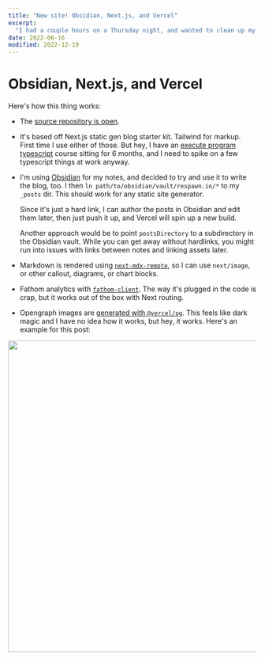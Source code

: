 ```yaml
---
title: "New site! Obsidian, Next.js, and Vercel"
excerpt:
  "I had a couple hours on a Thursday night, and wanted to clean up my website."
date: 2022-06-16
modified: 2022-12-19
---
```


# Obsidian, Next.js, and Vercel

Here's how this thing works:

- The [source repository is open](https://github.com/natikgadzhi/respawn-io).
- It's based off Next.js static gen blog starter kit. Tailwind for markup. First time I use either of those. But hey, I have an [execute program typescript](https://www.executeprogram.com/courses/typescript) course sitting for 6 months, and I need to spike on a few typescript things at work anyway.
- I'm using [Obsidian](https://obsidian.md/) for my notes, and decided to try and use it to write the blog, too. I then `ln path/to/obsidian/vault/respawn.io/*` to my `_posts` dir. This should work for any static site generator.

  Since it's just a hard link, I can author the posts in Obsidian and edit them later, then just push it up, and Vercel will spin up a new build.

  Another approach would be to point `postsDirectory` to a subdirectory in the Obsidian vault. While you can get away without hardlinks, you might run into issues with links between notes and linking assets later.

- Markdown is rendered using [`next-mdx-remote`](https://github.com/hashicorp/next-mdx-remote), so I can use `next/image`, or other callout, diagrams, or chart blocks.
- Fathom analytics with [`fathom-client`](https://github.com/derrickreimer/fathom-client). The way it's plugged in the code is crap, but it works out of the box with Next routing.
- Opengraph images are [generated with `@vercel/og`](https://github.com/natikgadzhi/respawn-io/commit/ab9ee315b62c094da27cb4e5cc7226d042fb2b19). This feels like dark magic and I have no idea how it works, but hey, it works. Here's an example for this post:

<img src="/posts/hello-world/og-image.png" width="1200" height="630" />
